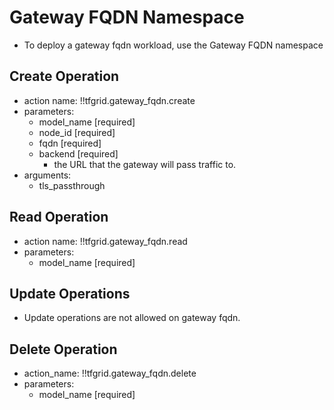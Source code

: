 # Gateway FQDN Namespace

- To deploy a gateway fqdn workload, use the Gateway FQDN namespace

## Create Operation

- action name: !!tfgrid.gateway_fqdn.create
- parameters:
  - model_name [required]
  - node_id [required]
  - fqdn [required]
  - backend [required]
    - the URL that the gateway will pass traffic to.
- arguments:
  - tls_passthrough

## Read Operation

- action name: !!tfgrid.gateway_fqdn.read
- parameters:
  - model_name [required]

## Update Operations

- Update operations are not allowed on gateway fqdn.

## Delete Operation

- action_name: !!tfgrid.gateway_fqdn.delete
- parameters:
  - model_name [required]
